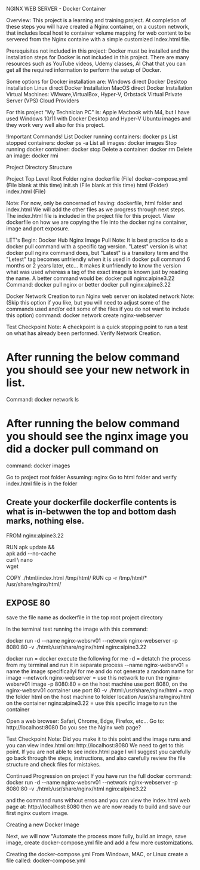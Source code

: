 NGINX WEB SERVER - Docker Container

Overview:
This project is a learning and training project.
At completion of these steps you will have created a Nginx container, on a custom network, that includes local host to container volume mapping for web content to be servered from the Nginx containe with a simple customized Index.html file.

Prerequisites not included in this project:
Docker must be installed and the installation steps for Docker is not included in this project.
There are many resources such as YouTube videos, Udemy classes, AI Chat that you can get all the required information to perform the setup of Docker.

Some options for Docker installation are:
Windows direct Docker Desktop installation
Linux direct Docker Installation
MacOS direct Docker Installation
Virtual Machines: VMware,VirtualBox, Hyper-V, Orbstack
Virtual Private Server (VPS)
Cloud Providers

For this project "My Technician PC" is: Apple Macbook with M4, but I have used Windows 10/11 with Docker Desktop and Hyper-V Ubuntu images and they work very well also for this project.


!Important Commands!
List Docker running containers:
    docker ps
List stopped containers:
    docker ps -a
List all images:
    docker images
Stop running docker container:
docker stop <container name or id>
Delete a container:
    docker rm <container name or id>
Delete an image:
    docker rmi <image name or id>

Project Directory Structure

Project Top Level Root Folder
nginx
    dockerfile (File)
    docker-compose.yml (File blank at this time)
    init.sh (File blank at this time)
    html (Folder)
        index.html (File)

Note: For now, only be concerned of having: dockerfile, html folder and index.html
We will add the other files as we progress through next steps.
The index.html file is included in the project file for this project.
View dockerfile on how we are copying the file into the docker nginx container, image and port exposure.

LET's Begin:
Docker Hub Nginx Image Pull
Note: It is best practice to do a docker pull command with a specific tag version. "Latest" version is what docker pull nginx command does, but "Latest" is a transitory term and the "Letest" tag becomes unfriendly when it is used in docker pull command 6 months or 2 years later, etc... It makes it unfriendly to know the version what was used whereas a tag of the exact image is known just by reading the name.
A better command would be: docker pull nginx:alpine3.22
Command:
docker pull nginx
or better
docker pull nginx:alpine3.22

Docker Network Creation to run Nginx web server on isolated network
Note: (Skip this option if you like, but you will need to adjust some of the commands used and/or edit some of the files if you do not want to include this option)
command:
docker network create nginx-webserver

Test Checkpoint
Note: A checkpoint is a quick stopping point to run a test on what has already been performed.
Verify Network Creation. 
# After running the below command you should see your new network in list.
Command:
docker network ls
# After running the below command you should see the nginx image you did a docker pull command on
command:
docker images

Go to project root folder
Assuming:
nginx
Go to html folder and verify index.html file is in the folder

Create your dockerfile
dockerfile contents is what is in-betwwen the top and bottom dash marks, nothing else.
-----
FROM nginx:alpine3.22

RUN apk update && \
    apk add --no-cache \
        curl \ 
        nano \
        wget

COPY ./html/index.html /tmp/html/
RUN cp -r /tmp/html/* /usr/share/nginx/html/ 


EXPOSE 80
-----
save the file name as dockerfile in the top root project directory

In the terminal test running the image with this command:

docker run -d --name nginx-websrv01 --network nginx-webserver -p 8080:80 -v ./html:/usr/share/nginx/html nginx:alpine3.22

docker run = docker execute the following for me
-d = detatch the process from my terminal and run it in separate process
--name nginx-websrv01 = name the image specificallyl for me and do not generate a random name for image
--network nginx-webserver = use this network to run the nginx-websrv01 image
-p 8080:80 = on the host machine use port 8080, on the nginx-websrv01 container use port 80
-v ./html:/usr/share/nginx/html  = map the folder html on the host machine to folder location /usr/share/nginx/html on the container
nginx:alpine3.22 = use this specific image to run the container

Open a web browser: Safari, Chrome, Edge, Firefox, etc...
Go to: http://localhost:8080
Do you see the Nginx web page?

Test Checkpoint
Note: Did you make it to this point and the image runs and you can view index.html on: http://localhost:8080
We need to get to this point.
If you are not able to see index.html page I will suggest you carefully go back through the steps, instructions, and also carefully review the file structure and check files for mistakes.

Continued Progression on project
If you have run the full docker command:
docker run -d --name nginx-websrv01 --network nginx-webserver -p 8080:80 -v ./html:/usr/share/nginx/html nginx:alpine3.22

and the command runs without erros and you can view the index.html web page at: http://localhost:8080
then we are now ready to build and save our first nginx custom image.

Creating a new Docker Image

Next, we will now "Automate the process more fully, build an image, save image, create docker-compose.yml file and add a few more customizations.

Creating the docker-compose.yml
From Windows, MAC, or Linux create a file called: docker-compose.yml
